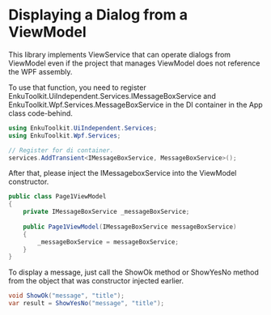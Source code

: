 # Displaying a Dialog from a ViewModel

This library implements ViewService that can operate dialogs from ViewModel even if the project that manages ViewModel does not reference the WPF assembly.

To use that function, you need to register EnkuToolkit.UiIndependent.Services.IMessageBoxService and EnkuToolkit.Wpf.Services.MessageBoxService in the DI container in the App class code-behind.

```c#
using EnkuToolkit.UiIndependent.Services;
using EnkuToolkit.Wpf.Services;

// Register for di container.
services.AddTransient<IMessageBoxService, MessageBoxService>();
```

After that, please inject the IMessageboxService into the ViewModel constructor.

```c#
public class Page1ViewModel
{
    private IMessageBoxService _messageBoxService;
    
    public Page1ViewModel(IMessageBoxService messageBoxService)
    {
        _messageBoxService = messageBoxService;
    }
}
```

To display a message, just call the ShowOk method or ShowYesNo method from the object that was constructor injected earlier.
```c#
void ShowOk("message", "title");
var result = ShowYesNo("message", "title");
```

